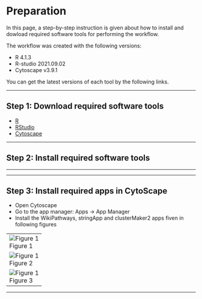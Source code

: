 
# Preparation

In this page, a step-by-step instruction is given about how to install and dowload required software tools for performing the workflow.

The workflow was created with the following versions:
* R 4.1.3
* R-studio 2021.09.02
* Cytoscape v3.9.1 

You can get the latest versions of each tool by the following links.

-----
## Step 1: Download required software tools
* [R](https://cran.r-project.org/bin/windows/base/) 
* [RStudio](https://www.rstudio.com/products/rstudio/download/#download) 
* [Cytoscape](https://cytoscape.org/) 

-----
## Step 2: Install required software tools
-----
-----
## Step 3: Install required apps in CytoScape
* Open Cytoscape
* Go to the app manager: Apps -> App Manager
* Install the WikiPathways, stringApp and clusterMaker2 apps fiven in following figures
<table>
  <tr>
    <td><img src="https://bigcat-um.github.io/Transcriptomics_Metabolomics_tutorials/images/prep/CytoScape_image-1.jpg" alt="Figure 1"/><br/>Figure 1</td>
  </tr>  
  <tr>
    <td><img src="https://bigcat-um.github.io/Transcriptomics_Metabolomics_tutorials/images/prep/CytoScape_image-2.jpg" alt="Figure 1"/><br/>Figure 2</td>
  </tr> 
  <tr>
    <td><img src="https://bigcat-um.github.io/Transcriptomics_Metabolomics_tutorials/images/prep/CytoScape_image-3.jpg" alt="Figure 1"/><br/>Figure 3</td>
  </tr> 
</table>

-----